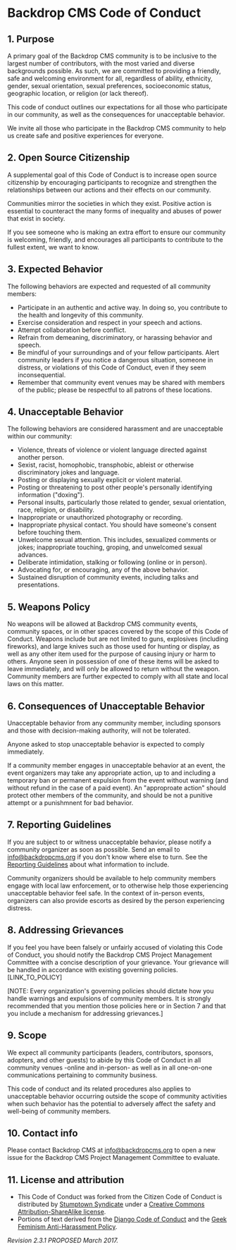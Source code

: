# Backdrop CMS Code of Conduct

## 1. Purpose

A primary goal of the Backdrop CMS community is to be inclusive to the largest
number of contributors, with the most varied and diverse backgrounds possible.
As such, we are committed to providing a friendly, safe and welcoming
environment for all, regardless of ability, ethnicity, gender, sexual
orientation, sexual preferences, socioeconomic status, geographic location, or
religion (or lack thereof).

This code of conduct outlines our expectations for all those who participate in
our community, as well as the consequences for unacceptable behavior.

We invite all those who participate in the Backdrop CMS community to help us
create safe and positive experiences for everyone.

## 2. Open Source Citizenship

A supplemental goal of this Code of Conduct is to increase open source
citizenship by encouraging participants to recognize and strengthen the
relationships between our actions and their effects on our community.

Communities mirror the societies in which they exist. Positive action is
essential to counteract the many forms of inequality and abuses of power that
exist in society.

If you see someone who is making an extra effort to ensure our community is
welcoming, friendly, and encourages all participants to contribute to the
fullest extent, we want to know.

## 3. Expected Behavior

The following behaviors are expected and requested of all community members:

  * Participate in an authentic and active way. In doing so, you contribute to
    the health and longevity of this community.
  * Exercise consideration and respect in your speech and actions.
  * Attempt collaboration before conflict.
  * Refrain from demeaning, discriminatory, or harassing behavior and speech.
  * Be mindful of your surroundings and of your fellow participants. Alert
    community leaders if you notice a dangerous situation, someone in distress,
    or violations of this Code of Conduct, even if they seem inconsequential.
  * Remember that community event venues may be shared with members of the
    public; please be respectful to all patrons of these locations.

## 4. Unacceptable Behavior

The following behaviors are considered harassment and are unacceptable within
our community:

  * Violence, threats of violence or violent language directed against another
    person.
  * Sexist, racist, homophobic, transphobic, ableist or otherwise discriminatory
    jokes and language.
  * Posting or displaying sexually explicit or violent material.
  * Posting or threatening to post other people's personally identifying
    information ("doxing").
  * Personal insults, particularly those related to gender, sexual orientation,
    race, religion, or disability.
  * Inappropriate or unauthorized photography or recording.
  * Inappropriate physical contact. You should have someone's consent before
    touching them.
  * Unwelcome sexual attention. This includes, sexualized comments or jokes;
    inappropriate touching, groping, and unwelcomed sexual advances.
  * Deliberate intimidation, stalking or following (online or in person).
  * Advocating for, or encouraging, any of the above behavior.
  * Sustained disruption of community events, including talks and presentations.

## 5. Weapons Policy

No weapons will be allowed at Backdrop CMS community events, community spaces,
or in other spaces covered by the scope of this Code of Conduct. Weapons include
but are not limited to guns, explosives (including fireworks), and large knives
such as those used for hunting or display, as well as any other item used for
the purpose of causing injury or harm to others. Anyone seen in possession of
one of these items will be asked to leave immediately, and will only be allowed
to return without the weapon. Community members are further expected to comply
with all state and local laws on this matter.

## 6. Consequences of Unacceptable Behavior

Unacceptable behavior from any community member, including sponsors and those
with decision-making authority, will not be tolerated.

Anyone asked to stop unacceptable behavior is expected to comply immediately.

If a community member engages in unacceptable behavior at an event, the event
organizers may take any appropriate action, up to and including a temporary ban
or permanent expulsion from the event without warning (and without refund in the
case of a paid event).  An "approproate action" should protect other members of
the community, and should be not a punitive attempt or a punishmnent for bad
behavior.

## 7. Reporting Guidelines

If you are subject to or witness unacceptable behavior, please notify a
community organizer as soon as possible. Send an email to info@backdropcms.org
if you don't know where else to turn. See the
[Reporting Guidelines](https://github.com/backdrop-ops/policies/blob/master/reporting_guidelines.md)
about what information to include.

Community organizers should be available to help community members engage with
local law enforcement, or to otherwise help those experiencing unacceptable
behavior feel safe. In the context of in-person events, organizers can also
provide escorts as desired by the person experiencing distress.

## 8. Addressing Grievances

If you feel you have been falsely or unfairly accused of violating this Code of
Conduct, you should notify the Backdrop CMS Project Management Committee with a
concise description of your grievance. Your grievance will be handled in
accordance with existing governing policies. [LINK_TO_POLICY]

[NOTE: Every organization's governing policies should dictate how you handle
warnings and expulsions of community members. It is strongly recommended that
you mention those policies here or in Section 7 and that you include a mechanism
for addressing grievances.]

## 9. Scope

We expect all community participants (leaders, contributors, sponsors, adopters,
and other guests) to abide by this Code of Conduct in all community venues
-online and in-person- as well as in all one-on-one communications pertaining to
community business.

This code of conduct and its related procedures also applies to unacceptable
behavior occurring outside the scope of community activities when such behavior
has the potential to adversely affect the safety and well-being of community
members.

## 10. Contact info

Please contact Backdrop CMS at info@backdropcms.org to open a new issue for the
Backdrop CMS Project Management Committee to evaluate.

## 11. License and attribution

* This Code of Conduct was forked from the Citizen Code of Conduct is
distributed by [Stumptown Syndicate](http://stumptownsyndicate.org) under a
[Creative Commons Attribution-ShareAlike license](http://creativecommons.org/licenses/by-sa/3.0/).
* Portions of text derived from the
[Django Code of Conduct](https://www.djangoproject.com/conduct/) and the
[Geek Feminism Anti-Harassment Policy](http://geekfeminism.wikia.com/wiki/Conference_anti-harassment/Policy).

_Revision 2.3.1 PROPOSED March 2017._
